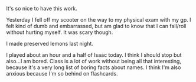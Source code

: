 It's so nice to have this work. 

Yesterday I fell off my scooter on the way to my physical exam with my gp. I felt kind of dumb and embarrassed, but am glad to know that I can fall/roll without hurting myself. It was scary though. 

I made preserved lemons last night. 

I played about an hour and a half of Isaac today. I think I should stop but also...I am bored. Class is a lot of work without being all that interesting, because it's a very long list of boring facts about names. I think I'm also anxious because I'm so behind on flashcards. 